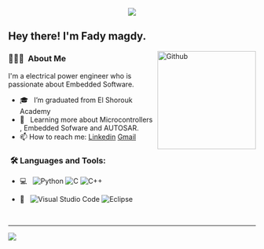 <p align="center"><img src="https://i.imgur.com/A6bWGFl.gif"/></p>

<h2> Hey there! I'm Fady magdy.</h2>

<img width="200" align="right" alt="Github" src="https://user-images.githubusercontent.com/48678280/88862734-4903af80-d201-11ea-968b-9c939d88a37c.gif" />


<h3> 👨🏻‍💻 &nbsp;About Me </h3>

I'm a electrical power engineer who is passionate about Embedded Software.

- 🎓 &nbsp; I’m graduated from El Shorouk Academy
- 🌱 &nbsp; Learning more about Microcontrollers , Embedded Sofware and AUTOSAR. 
- 📫 How to reach me: [Linkedin](www.linkedin.com/in/fady-magdy430) [Gmail](https://www.fadymagdy430@gmail.com)

<h3>  &nbsp;🛠️ Languages and Tools:</h3>


- 💻 &nbsp;
![Python](https://img.shields.io/badge/-Python-333333?style=flat&logo=python)
![C](https://img.shields.io/badge/-C-black?style=flat-square&logo=c)
![C++](https://img.shields.io/badge/-C++-333333?style=flat&logo=C%2B%2B&logoColor=00599C)

- 🔧 &nbsp;
![Visual Studio Code](https://img.shields.io/badge/-Visual%20Studio%20Code-333333?style=flat&logo=visual-studio-code&logoColor=007ACC)
![Eclipse](https://img.shields.io/badge/-Eclipse-333333?style=flat&logo=eclipse-ide&logoColor=2C2255)

  
<br/>

---------------------------------------------------------------------------------------------------------------------------------------------------------------------------------

</p>
<img src="https://github.com/fadymagdy2/fadymagdy2/assets/114836327/ba8f103f-845b-4591-8862-a64b82a88805"/>
</p>
